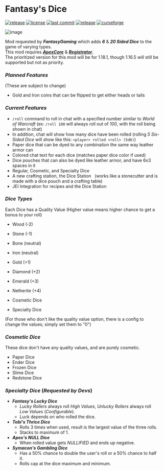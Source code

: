 # Fantasy's Dice
[![release](https://github.com/ApexModder/FantasyTable/actions/workflows/release.yml/badge.svg)](https://github.com/ApexModder/FantasyTable/actions/workflows/release.yml)
[![license](https://img.shields.io/github/license/ApexModder/FantasyTable)](https://github.com/ApexModder/FantasyTable/blob/master/LICENSE)
[![last commit](https://img.shields.io/github/last-commit/ApexModder/FantasyTable)](https://github.com/ApexModder/FantasyTable/)
[![release](https://img.shields.io/github/v/release/ApexModder/FantasyTable)](https://github.com/ApexModder/FantasyTable/releases)
[![curseforge](https://cf.way2muchnoise.eu/versions/573867.svg)](https://www.curseforge.com/minecraft/mc-mods/fantasys-dice)

![image](https://user-images.githubusercontent.com/92009173/151907592-417b46ad-7e6c-42f3-86cc-d939d9b850df.png)

Mod requested by **_FantasyGaming_** which adds **_6_** & **_20 Sided Dice_** to the game of varying types.<br>
This mod requires [**_ApexCore_**](https://github.com/ApexModder/ApexCore) & [**_Registrator_**](https://github.com/ApexModder/Registrator/). <br>
The prioritized version for this mod will be for 1.18.1, though 1.16.5 will still be supported but not as priority. <br>

### **_Planned Features_**
(These are subject to change)
- Gold and Iron coins that can be flipped to get either heads or tails

### **_Current Features_**
- `/roll` command to roll in chat with a specified number similar to _World of Warcraft_ (ex: `/roll 100` will always roll out of _100_, with the roll being shown in chat)
- In addition, chat will show how many dice have been rolled (rolling _5 Six-Sided Dice_ will show like this: `<player> rolled <roll> (5d6)`)
- Paper dice that can be dyed to any combination the same way leather armor can
- Colored chat text for each dice (matches paper dice color if used)
- Dice pouches that can also be dyed like leather armor, and have 6x3 spaces in it
- Regular, Cosmetic, and Specialty Dice
- A new crafting station, the Dice Station
  (works like a stonecutter and is made with a dice pouch and a crafting table)
- JEI Integration for recipes and the Dice Station


### **_Dice Types_**
Each Dice has a Quality Value (Higher value means higher chance to get a bonus to your roll)

- Wood (-2)
- Stone (-1)
- Bone (neutral)
- Iron (neutral)
- Gold (+1)
- Diamond (+2)
- Emerald (+3)
- Netherite (+4)

- Cosmetic Dice
- Specialty Dice

(For those who don't like the quality value option, there is a config to change the values; simply set them to "0")

### **_Cosmetic Dice_**
These dice don't have any quality values, and are purely cosmetic.

- Paper Dice
- Ender Dice
- Frozen Dice
- Slime Dice
- Redstone Dice

### **_Specialty Dice_** (_Requested by Devs_)
- **_Fantasy's Lucky Dice_**
  - _Lucky Rollers_ always roll _High Values_, _Unlucky Rollers_ always roll _Low Values_ (_Configurable_).
  - _Luck_ depends on who rolled the dice.
- **_Tobi's Thrice Dice_**
  - Rolls 3 times when used, result is the largest value of the three rolls.
  - Stacks to maximum of 1.
- **_Apex's NULL Dice_**
  - When rolled value gets _NULLIFIED_ and ends up negative.
- **_Symacon's Gambling Dice_**
  - Has a 50% chance to double the user's roll or a 50% chance to half it.
  - Rolls cap at the dice maximum and minimum.
